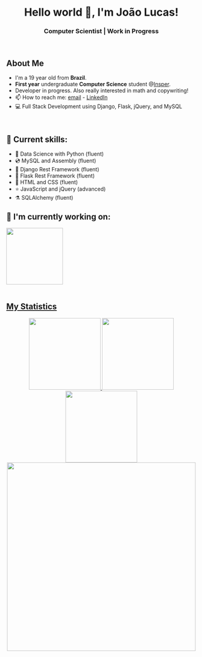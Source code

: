 <h1 align="center"> Hello world 👋, I'm João Lucas! </h1>
<h3 align="center">Computer Scientist | Work in Progress</h3>
<br>

<h2 align="left">
  About Me
</h2>

- I'm a 19 year old from **Brazil**.
- **First year** undergraduate **Computer Science** student @[Insper](https://insper.edu.br).
- Developer in progress. Also really interested in math and copywriting!
- 📫 How to reach me: [email](mailto:joaolmbc@al.insper.edu.br) - [LinkedIn](https://www.linkedin.com/in/jo%C3%A3o-lucas-cadorniga-0002a1224/)
- 💻 Full Stack Development using Django, Flask, jQuery, and MySQL
<br>


<h2 align="left"> 💽 Current skills: </h2>
<ul>
    <li> 🐍 Data Science with Python (fluent) </li>
    <li> 💿 MySQL and Assembly (fluent) </li>
    <li> 📁 Django Rest Framework (fluent) </li>
    <li> 📂 Flask Rest Framework (fluent) </li>
    <li> 📑 HTML and CSS (fluent) </li>
    <li> ⭐ JavaScript and jQuery (advanced) </li>
    <li> ⚗️ SQLAlchemy (fluent) </li>
</ul>

<div>
  <h2 align="left"> 🔭 I'm currently working on: </h2>
  <a href="https://github.com/JoaoLucasMBC/aquar.io">
  <img height="150em" src="https://github-readme-stats.vercel.app/api/pin/?username=JoaoLucasMBC&repo=aquar.io&theme=dracula&show_owner=true"/>
<div>
  
<br>
<h2 align="left">
  My Statistics
</h2>
<div align="center">
  <a href="https://github.com/ArthurCisotto">
  <img height="190em" src="https://github-readme-streak-stats.herokuapp.com/?user=JoaoLucasMBC&theme=dracula"/>
  <img height="190em" src="https://github-readme-stats.vercel.app/api?username=JoaoLucasMBC&show_icons=true&theme=dracula&include_all_commits=true&count_private=true"/>
  <img height="190em" src="https://github-readme-stats.vercel.app/api/top-langs/?username=JoaoLucasMBC&layout=compact&langs_count=16&theme=dracula"/>
  <img height="500em" src="https://activity-graph.herokuapp.com/graph?username=JoaoLucasMBC&custom_title=Joao%20Lucas's%20Contribution%20Graph&theme=dracula&hide_border=true"/>
<div>